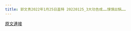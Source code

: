 ```yaml
---
title: 郭文贵2022年1月25日盖特 20220125_3大功告成……馍馍出锅……
---
```


[原文連接](https://gnews.org/ThreadView/53479279)


